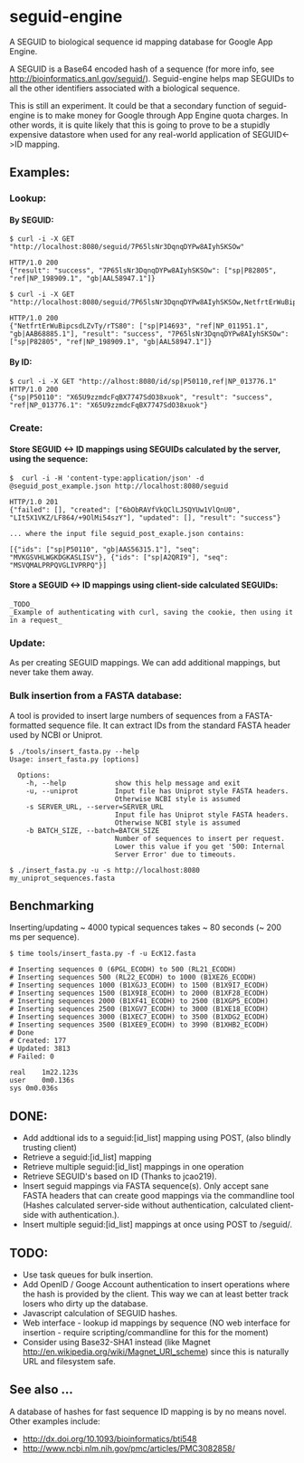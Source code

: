 # seguid-engine

A SEGUID to biological sequence id mapping database for Google App Engine.

A SEGUID is a Base64 encoded hash of a sequence (for more info, see http://bioinformatics.anl.gov/seguid/). Seguid-engine helps map SEGUIDs to all the
other identifiers associated with a biological sequence.

This is still an experiment. It could be that a secondary function of 
seguid-engine is to make money for Google through App Engine quota charges. 
In other words, it is quite likely that this is going to prove to be a 
stupidly expensive datastore when used for any real-world application of 
SEGUID<->ID mapping.

## Examples:

### Lookup:

#### By SEGUID:
    $ curl -i -X GET "http://localhost:8080/seguid/7P65lsNr3DqnqDYPw8AIyhSKSOw"

    HTTP/1.0 200 
    {"result": "success", "7P65lsNr3DqnqDYPw8AIyhSKSOw": ["sp|P82805", "ref|NP_198909.1", "gb|AAL58947.1"]}

    $ curl -i -X GET "http://localhost:8080/seguid/7P65lsNr3DqnqDYPw8AIyhSKSOw,NetfrtErWuBipcsdLZvTy/rTS80"

    HTTP/1.0 200 
    {"NetfrtErWuBipcsdLZvTy/rTS80": ["sp|P14693", "ref|NP_011951.1", "gb|AAB68885.1"], "result": "success", "7P65lsNr3DqnqDYPw8AIyhSKSOw": ["sp|P82805", "ref|NP_198909.1", "gb|AAL58947.1"]}

#### By ID:
    $ curl -i -X GET "http://alhost:8080/id/sp|P50110,ref|NP_013776.1"
    HTTP/1.0 200
    {"sp|P50110": "X65U9zzmdcFqBX7747SdO38xuok", "result": "success", "ref|NP_013776.1": "X65U9zzmdcFqBX7747SdO38xuok"}
    
### Create:

#### Store SEGUID <-> ID mappings using SEGUIDs calculated by the server, using the sequence:

    $  curl -i -H 'content-type:application/json' -d @seguid_post_example.json http://localhost:8080/seguid
        
    HTTP/1.0 201
    {"failed": [], "created": ["6bObRAVfVkQClLJSQYUw1VlQnU0", "LIt5X1VKZ/LF864/+9OlMi54szY"], "updated": [], "result": "success"}
    
    ... where the input file seguid_post_exaple.json contains:
    
    [{"ids": ["sp|P50110", "gb|AAS56315.1"], "seq": "MVKGSVHLWGKDGKASLISV"}, {"ids": ["sp|A2QRI9"], "seq": "MSVQMALPRPQVGLIVPRPQ"}]

#### Store a SEGUID <-> ID mappings using client-side calculated SEGUIDs:
    _TODO_
    _Example of authenticating with curl, saving the cookie, then using it in a request_

### Update:

As per creating SEGUID mappings. We can add additional mappings, 
but never take them away.

### Bulk insertion from a FASTA database:

A tool is provided to insert large numbers of sequences from a FASTA-formatted
sequence file. It can extract IDs from the standard FASTA header used by NCBI
or Uniprot.
    
    $ ./tools/insert_fasta.py --help
    Usage: insert_fasta.py [options]

      Options:
        -h, --help            show this help message and exit
        -u, --uniprot         Input file has Uniprot style FASTA headers.
                              Otherwise NCBI style is assumed
        -s SERVER_URL, --server=SERVER_URL
                              Input file has Uniprot style FASTA headers.
                              Otherwise NCBI style is assumed
        -b BATCH_SIZE, --batch=BATCH_SIZE
                              Number of sequences to insert per request.
                              Lower this value if you get '500: Internal
                              Server Error' due to timeouts.
                  
    $ ./insert_fasta.py -u -s http://localhost:8080 my_uniprot_sequences.fasta


## Benchmarking

Inserting/updating ~ 4000 typical sequences takes ~ 80 seconds 
(~ 200 ms per sequence).

    $ time tools/insert_fasta.py -f -u EcK12.fasta 
    
    # Inserting sequences 0 (6PGL_ECODH) to 500 (RL21_ECODH) 
    # Inserting sequences 500 (RL22_ECODH) to 1000 (B1XEZ6_ECODH) 
    # Inserting sequences 1000 (B1XGJ3_ECODH) to 1500 (B1X9I7_ECODH) 
    # Inserting sequences 1500 (B1X9I8_ECODH) to 2000 (B1XF28_ECODH) 
    # Inserting sequences 2000 (B1XF41_ECODH) to 2500 (B1XGP5_ECODH) 
    # Inserting sequences 2500 (B1XGV7_ECODH) to 3000 (B1XE18_ECODH) 
    # Inserting sequences 3000 (B1XEC7_ECODH) to 3500 (B1XDG2_ECODH) 
    # Inserting sequences 3500 (B1XEE9_ECODH) to 3990 (B1XHB2_ECODH) 
    # Done
    # Created: 177
    # Updated: 3813
    # Failed: 0

    real	1m22.123s
    user	0m0.136s
    sys	0m0.036s

## DONE:
* Add addtional ids to a seguid:[id_list] mapping using POST, 
  (also blindly trusting client)
* Retrieve a seguid:[id_list] mapping
* Retrieve multiple seguid:[id_list] mappings in one operation
* Retrieve SEGUID's based on ID (Thanks to jcao219).
* Insert seguid mappings via FASTA sequence(s). Only accept sane FASTA headers
  that can create good mappings via the commandline tool 
  (Hashes calculated server-side without authentication, calculated 
   client-side with authentication.).
* Insert multiple seguid:[id_list] mappings at once using POST to /seguid/.
   
## TODO:

* Use task queues for bulk insertion.
* Add OpenID / Googe Account authentication to insert operations where 
  the hash is provided by the client. This way we can at least better track
  losers who dirty up the database.
* Javascript calculation of SEGUID hashes.
* Web interface - lookup id mappings by sequence (NO web interface for
  insertion - require scripting/commandline for this for the moment)
* Consider using Base32-SHA1 instead (like Magnet 
  http://en.wikipedia.org/wiki/Magnet_URI_scheme) since this is naturally URL
  and filesystem safe.

## See also ...
A database of hashes for fast sequence ID mapping is by no means novel. 
Other examples include:

* http://dx.doi.org/10.1093/bioinformatics/bti548
* http://www.ncbi.nlm.nih.gov/pmc/articles/PMC3082858/

